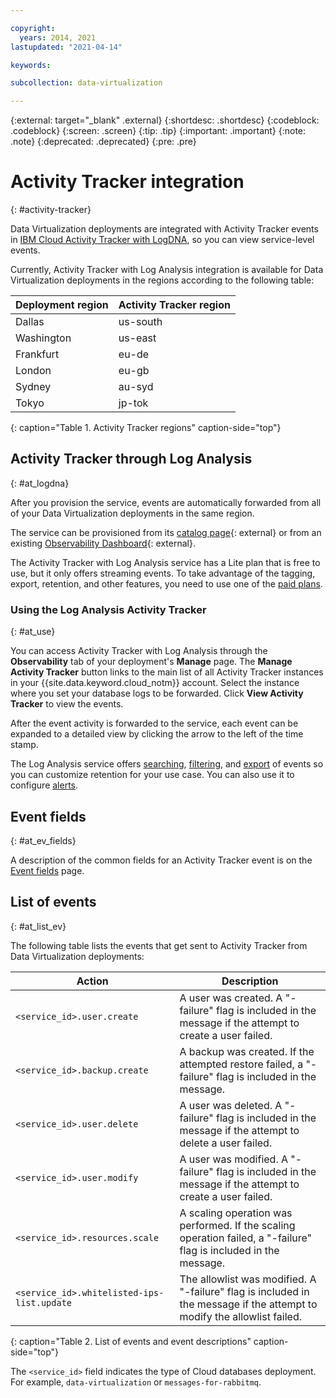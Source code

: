 ```yaml
---

copyright:
  years: 2014, 2021
lastupdated: "2021-04-14"

keywords: 

subcollection: data-virtualization

---
```


<!-- Attribute definitions --> 
{:external: target="_blank" .external}
{:shortdesc: .shortdesc}
{:codeblock: .codeblock}
{:screen: .screen}
{:tip: .tip}
{:important: .important}
{:note: .note}
{:deprecated: .deprecated}
{:pre: .pre}

# Activity Tracker integration
{: #activity-tracker}

Data Virtualization deployments are integrated with Activity Tracker events in [IBM Cloud Activity Tracker with LogDNA](/docs/Log-Analysis-with-LogDNA?topic=Log-Analysis-with-LogDNA-getting-started), so you can view service-level events.

Currently, Activity Tracker with Log Analysis integration is available for Data Virtualization deployments in the regions according to the following table: 

| Deployment region | Activity Tracker region |
|----------|-----------|
| Dallas | us-south |
| Washington | us-east |
| Frankfurt | eu-de |
| London | eu-gb |
| Sydney | au-syd |
| Tokyo | jp-tok |
{: caption="Table 1. Activity Tracker regions" caption-side="top"}


## Activity Tracker through Log Analysis
{: #at_logdna}

After you provision the service, events are automatically forwarded from all of your Data Virtualization deployments in the same region.

The service can be provisioned from its [catalog page](https://cloud.ibm.com/catalog/services/ibm-cloud-activity-tracker-with-logdna?callback=%2Fobserve%2Factivitytracker%2Fcreate){: external} or from an existing [Observability Dashboard](https://cloud.ibm.com/observe/activitytracker){: external}.

The Activity Tracker with Log Analysis service has a Lite plan that is free to use, but it only offers streaming events. To take advantage of the tagging, export, retention, and other features, you need to use one of the [paid plans](/docs/Log-Analysis-with-LogDNA?topic=Log-Analysis-with-LogDNA-service_plans)<!-- [paid plans](/docs/Log-Analysis-with-LogDNA?topic=LogDNA-about#overview_pricing_plans) -->.

### Using the Log Analysis Activity Tracker
{: #at_use}

You can access Activity Tracker with Log Analysis through the **Observability** tab of your deployment's **Manage** page. The **Manage Activity Tracker** button links to the main list of all Activity Tracker instances in your {{site.data.keyword.cloud_notm}} account. Select the instance where you set your database logs to be forwarded. Click **View Activity Tracker** to view the events.

After the event activity is forwarded to the service, each event can be expanded to a detailed view by clicking the arrow to the left of the time stamp.

The Log Analysis service offers [searching](/docs/Log-Analysis-with-LogDNA?topic=Log-Analysis-with-LogDNA-view_logs#view_logs_step6), [filtering](/docs/Log-Analysis-with-LogDNA?topic=Log-Analysis-with-LogDNA-view_logs#view_logs_step5), and [export](/docs/Log-Analysis-with-LogDNA?topic=Log-Analysis-with-LogDNA-export#export) of events so you can customize retention for your use case. You can also use it to configure [alerts](/docs/Log-Analysis-with-LogDNA?topic=Log-Analysis-with-LogDNA-alerts).

## Event fields
{: #at_ev_fields}

A description of the common fields for an Activity Tracker event is on the [Event fields](/docs/Activity-Tracker-with-LogDNA?topic=Activity-Tracker-with-LogDNA-event) page.

## List of events
{: #at_list_ev}

The following table lists the events that get sent to Activity Tracker from Data Virtualization deployments:

| Action | Description |
|-------|-------|
| `<service_id>.user.create`| A user was created. A "-failure" flag is included in the message if the attempt to create a user failed. |
| `<service_id>.backup.create`| A backup was created. If the attempted restore failed, a "-failure" flag is included in the message. |
| `<service_id>.user.delete`| A user was deleted. A "-failure" flag is included in the message if the attempt to delete a user failed. |
| `<service_id>.user.modify`| A user was modified. A "-failure" flag is included in the message if the attempt to create a user failed. |
| `<service_id>.resources.scale`| A scaling operation was performed. If the scaling operation failed, a "-failure" flag is included in the message. |
| `<service_id>.whitelisted-ips-list.update`| The allowlist was modified. A "-failure" flag is included in the message if the attempt to modify the allowlist failed. |
{: caption="Table 2. List of events and event descriptions" caption-side="top"}

The `<service_id>` field indicates the type of Cloud databases deployment. For example, `data-virtualization` or `messages-for-rabbitmq`.

